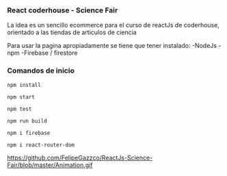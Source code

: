 ### React coderhouse - Science Fair

La idea es un sencillo ecommerce para el curso de reactJs de coderhouse, orientado a las tiendas de articulos de ciencia



Para usar la pagina apropiadamente se tiene que tener instalado:
-NodeJs
-npm
-Firebase / firestore

### Comandos de inicio

`npm install`

`npm start`

`npm test`

`npm run build`

`npm i firebase`

`npm i react-router-dom`

https://github.com/FelipeGazzco/ReactJs-Science-Fair/blob/master/Animation.gif

